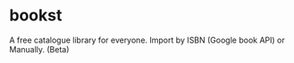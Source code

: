 # bookst
A free catalogue library for everyone. Import by ISBN (Google book API) or Manually. (Beta)
